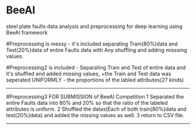 # BeeAI
steel plate faults data analysis and preprocessing for deep learning using BeeAI framework

#Preprocessing 
is messy - it's included separating Train(80%)data and Test(20%)data of entire Faults data with Any shuffling and adding misssing values.

#Preprocessing2 
is included - 
Separating Train and Test of entire data and it's shuffled and added missing values,
+the Train and Test data was seperated UNIFORMLY - the proportions of the labled attributes(27 kinds)

***************************************************************************************************************

#Preprocessing3
FOR SUBMISSION of BeeAI Competition
1 Separated the entire Faults data into 80% and 20% so that the ratio of the labeled attributes is uniform.
2 Shuffled the datas(Each of both train(80%)data and test(20%)data) and added the missing values as well.
3 return to CSV file.

***************************************************************************************************************
